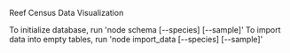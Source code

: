 Reef Census Data Visualization

To initialize database, run 'node schema [--species] [--sample]'
To import data into empty tables, run 'node import_data [--species] [--sample]'
